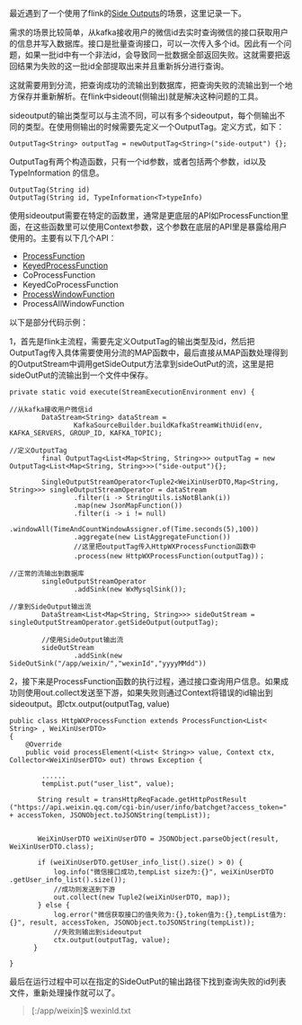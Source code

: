 最近遇到了一个使用了flink的[Side Outputs](https://ci.apache.org/projects/flink/flink-docs-release-1.10/dev/stream/side_output.html)的场景，这里记录一下。

需求的场景比较简单，从kafka接收用户的微信id去实时查询微信的接口获取用户的信息并写入数据库。接口是批量查询接口，可以一次传入多个id。因此有一个问题，如果一批id中有一个非法id，会导致同一批数据全部返回失败。这就需要把返回结果为失败的这一批id全部提取出来并且重新拆分进行查询。

这就需要用到分流，把查询成功的流输出到数据库，把查询失败的流输出到一个地方保存并重新解析。在flink中sideout(侧输出)就是解决这种问题的工具。

sideoutput的输出类型可以与主流不同，可以有多个sideoutput，每个侧输出不同的类型。在使用侧输出的时候需要先定义一个OutputTag。定义方式，如下：

```
OutputTag<String> outputTag = newOutputTag<String>("side-output") {};
```

OutputTag有两个构造函数，只有一个id参数，或者包括两个参数，id以及TypeInformation 的信息。

```
OutputTag(String id)
OutputTag(String id, TypeInformation<T>typeInfo)
```

使用sideoutput需要在特定的函数里，通常是更底层的API如ProcessFunction里面，在这些函数里可以使用Context参数，这个参数在底层的API里是暴露给用户使用的。主要有以下几个API：

- [ProcessFunction](https://ci.apache.org/projects/flink/flink-docs-release-1.10/dev/stream/operators/process_function.html)
- [KeyedProcessFunction](https://ci.apache.org/projects/flink/flink-docs-release-1.10/dev/stream/operators/process_function.html#the-keyedprocessfunction)
- CoProcessFunction
- KeyedCoProcessFunction
- [ProcessWindowFunction](https://ci.apache.org/projects/flink/flink-docs-release-1.10/dev/stream/operators/windows.html#processwindowfunction)
- ProcessAllWindowFunction

以下是部分代码示例：

1，首先是flink主流程，需要先定义OutputTag的输出类型及id，然后把OutputTag传入具体需要使用分流的MAP函数中，最后直接从MAP函数处理得到的OutputStream中调用getSideOutput方法拿到sideOutPut的流，这里是把sideOutPut的流输出到一个文件中保存。

```
private static void execute(StreamExecutionEnvironment env) {

//从kafka接收用户微信id
        DataStream<String> dataStream =
                KafkaSourceBuilder.buildKafkaStreamWithUid(env, KAFKA_SERVERS, GROUP_ID, KAFKA_TOPIC);

//定义OutputTag
        final OutputTag<List<Map<String, String>>> outputTag = new OutputTag<List<Map<String, String>>>("side-output"){};

        SingleOutputStreamOperator<Tuple2<WeiXinUserDTO,Map<String, String>>> singleOutputStreamOperator = dataStream
                .filter(i -> StringUtils.isNotBlank(i))
                .map(new JsonMapFunction())
                .filter(i -> i != null)
            .windowAll(TimeAndCountWindowAssigner.of(Time.seconds(5),100))
                .aggregate(new ListAggregateFunction())
                //这里把outputTag传入HttpWXProcessFunction函数中
                .process(new HttpWXProcessFunction(outputTag))；

//正常的流输出到数据库
        singleOutputStreamOperator
                .addSink(new WxMysqlSink());

//拿到SideOutput输出流
        DataStream<List<Map<String, String>>> sideOutStream = singleOutputStreamOperator.getSideOutput(outputTag);
        
        //使用SideOutput输出流
        sideOutStream
                .addSink(new SideOutSink("/app/weixin/","wexinId","yyyyMMdd"))
```

2，接下来是ProcessFunction函数的执行过程，通过接口查询用户信息。如果成功则使用out.collect发送至下游，如果失败则通过Context将错误的id输出到sideoutput。即ctx.output(outputTag, value)

```
public class HttpWXProcessFunction extends ProcessFunction<List< String> , WeiXinUserDTO>
{
    @Override
    public void processElement(<List< String>> value, Context ctx, Collector<WeiXinUserDTO> out) throws Exception {
        
        ......
        tempList.put("user_list", value);

       String result = transHttpReqFacade.getHttpPostResult ("https://api.weixin.qq.com/cgi-bin/user/info/batchget?access_token=" + accessToken, JSONObject.toJSONString(tempList));
            
            
       WeiXinUserDTO weiXinUserDTO = JSONObject.parseObject(result, WeiXinUserDTO.class);
                
       if (weiXinUserDTO.getUser_info_list().size() > 0) {
           log.info("微信接口成功,tempList size为:{}", weiXinUserDTO .getUser_info_list().size());
           //成功则发送到下游
           out.collect(new Tuple2(weiXinUserDTO, map));
       } else {
           log.error("微信获取接口的值失败为:{},token值为:{},tempList值为:{}", result, accessToken, JSONObject.toJSONString(tempList));
           //失败则输出到sideoutput
           ctx.output(outputTag, value);
      }
            
}
```

最后在运行过程中可以在指定的SideOutPut的输出路径下找到查询失败的id列表文件，重新处理操作就可以了。

>  [:/app/weixin]$
> wexinId.txt